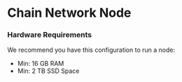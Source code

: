 # Chain Network Node

### Hardware Requirements

We recommend you have this configuration to run a node:

- Min: 16 GB RAM
- Min: 2 TB SSD Space
